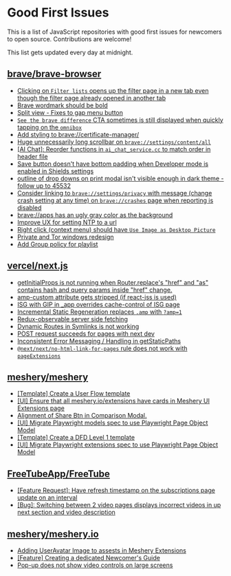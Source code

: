 # Good First Issues

This is a list of JavaScript repositories with good first issues for newcomers to open source. Contributions are welcome!

This list gets updated every day at midnight.

## [brave/brave-browser](https://github.com/brave/brave-browser)

- [Clicking on `Filter lists` opens up the filter page in a new tab even though the filter page already opened in another tab](https://github.com/brave/brave-browser/issues/24120)
- [Brave wordmark should be bold](https://github.com/brave/brave-browser/issues/41637)
- [Split view - Fixes to gap menu button](https://github.com/brave/brave-browser/issues/47451)
- [`See the brave difference` CTA sometimes is still displayed when quickly tapping on the `omnibox`](https://github.com/brave/brave-browser/issues/48002)
- [Add styling to brave://certificate-manager/](https://github.com/brave/brave-browser/issues/42705)
- [Huge unnecessarily long scrollbar on `brave://settings/content/all`](https://github.com/brave/brave-browser/issues/44696)
- [[AI Chat]: Reorder functions in `ai_chat_service.cc` to match order in header file](https://github.com/brave/brave-browser/issues/43294)
- [Save button doesn't have bottom padding when Developer mode is enabled in Shields settings](https://github.com/brave/brave-browser/issues/47782)
- [outline of drop downs on print modal isn't visible enough in dark theme - follow up to 45532](https://github.com/brave/brave-browser/issues/45815)
- [Consider linking to `brave://settings/privacy` with message (change crash setting at any time) on `brave://crashes` page when reporting is disabled](https://github.com/brave/brave-browser/issues/27491)
- [brave://apps has an ugly gray color as the background](https://github.com/brave/brave-browser/issues/25736)
- [Improve UX for setting NTP to a url](https://github.com/brave/brave-browser/issues/43302)
- [Right click (context menu) should have `Use Image as Desktop Picture`](https://github.com/brave/brave-browser/issues/7922)
- [Private and Tor windows redesign](https://github.com/brave/brave-browser/issues/37595)
- [Add Group policy for playlist](https://github.com/brave/brave-browser/issues/41428)

## [vercel/next.js](https://github.com/vercel/next.js)

- [getInitialProps is not running when Router.replace's "href" and "as" contains hash and query params inside "href" change.](https://github.com/vercel/next.js/issues/10900)
- [amp-custom attribute gets stripped (if react-jss is used)](https://github.com/vercel/next.js/issues/12243)
- [ISG with GIP in _app overrides cache-control of ISG page](https://github.com/vercel/next.js/issues/14244)
- [Incremental Static Regeneration replaces `.amp` with `?amp=1`](https://github.com/vercel/next.js/issues/14251)
- [Redux-observable server side fetching](https://github.com/vercel/next.js/issues/15971)
- [Dynamic Routes in Symlinks is not working](https://github.com/vercel/next.js/issues/16660)
- [POST request succeeds for pages with next dev](https://github.com/vercel/next.js/issues/38863)
- [Inconsistent Error Messaging / Handling in getStaticPaths](https://github.com/vercel/next.js/issues/41281)
- [`@next/next/no-html-link-for-pages` rule does not work with `pageExtensions`](https://github.com/vercel/next.js/issues/53473)

## [meshery/meshery](https://github.com/meshery/meshery)

- [[Template] Create a User Flow template](https://github.com/meshery/meshery/issues/12456)
- [[UI] Ensure that all meshery.io/extensions have cards in Meshery UI Extensions page](https://github.com/meshery/meshery/issues/13623)
- [Alignment of Share Btn in Comparison Modal.](https://github.com/meshery/meshery/issues/15173)
- [[UI] Migrate Playwright models spec to use Playwright Page Object Model](https://github.com/meshery/meshery/issues/15372)
- [[Template] Create a DFD Level 1 template](https://github.com/meshery/meshery/issues/12501)
- [[UI] Migrate Playwright extensions spec to use Playwright Page Object Model](https://github.com/meshery/meshery/issues/15373)

## [FreeTubeApp/FreeTube](https://github.com/FreeTubeApp/FreeTube)

- [[Feature Request]: Have refresh timestamp on the subscriptions page update on an interval](https://github.com/FreeTubeApp/FreeTube/issues/5140)
- [[Bug]: Switching between 2 video pages displays incorrect videos in up next section and video description](https://github.com/FreeTubeApp/FreeTube/issues/2261)

## [meshery/meshery.io](https://github.com/meshery/meshery.io)

- [Adding UserAvatar Image to assests in Meshery Extensions](https://github.com/meshery/meshery.io/issues/2327)
- [[Feature] Creating a dedicated Newcomer's Guide](https://github.com/meshery/meshery.io/issues/2178)
- [Pop-up does not show video controls on large screens](https://github.com/meshery/meshery.io/issues/1776)

